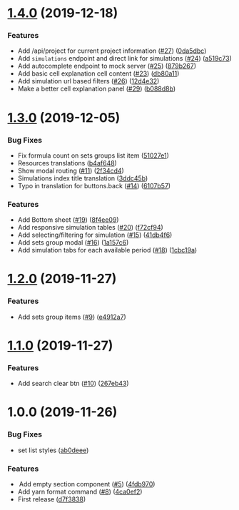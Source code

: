 # [1.4.0](https://github.com/BLSQ/hesabu-manager/compare/v1.3.0...v1.4.0) (2019-12-18)


### Features

* Add /api/project for current project information ([#27](https://github.com/BLSQ/hesabu-manager/issues/27)) ([0da5dbc](https://github.com/BLSQ/hesabu-manager/commit/0da5dbc526dce027fd935899a4ddc7862b025408))
* Add `simulations` endpoint and direct link for simulations ([#24](https://github.com/BLSQ/hesabu-manager/issues/24)) ([a519c73](https://github.com/BLSQ/hesabu-manager/commit/a519c73089db4a14f35ecf80729e5d27aaec38d3))
* Add autocomplete endpoint to mock server ([#25](https://github.com/BLSQ/hesabu-manager/issues/25)) ([879b267](https://github.com/BLSQ/hesabu-manager/commit/879b267d1a26503e4838e6b8671a9cc60d93316d))
* Add basic cell explanation cell content ([#23](https://github.com/BLSQ/hesabu-manager/issues/23)) ([db80a11](https://github.com/BLSQ/hesabu-manager/commit/db80a11eb7463c461b495f8342380104dd1d3eef))
* Add simulation url based filters ([#26](https://github.com/BLSQ/hesabu-manager/issues/26)) ([12d4e32](https://github.com/BLSQ/hesabu-manager/commit/12d4e3214f7b2e874487b6765653226986f945a6))
* Make a better cell explanation panel ([#29](https://github.com/BLSQ/hesabu-manager/issues/29)) ([b088d8b](https://github.com/BLSQ/hesabu-manager/commit/b088d8ba74d608dacf1f7df6192f20fe453157a5))

# [1.3.0](https://github.com/BLSQ/hesabu-manager/compare/v1.2.0...v1.3.0) (2019-12-05)


### Bug Fixes

* Fix formula count on sets groups list item ([51027e1](https://github.com/BLSQ/hesabu-manager/commit/51027e115300eb089dffae79696c2c7b8c2683c3))
* Resources translations ([b4af648](https://github.com/BLSQ/hesabu-manager/commit/b4af6488508488d206e897fa9d4546cd3db9a8a5))
* Show modal routing ([#11](https://github.com/BLSQ/hesabu-manager/issues/11)) ([2f34cd4](https://github.com/BLSQ/hesabu-manager/commit/2f34cd49b5888ee459bb6c452354613afd3a7a8b))
* Simulations index title translation ([3ddc45b](https://github.com/BLSQ/hesabu-manager/commit/3ddc45b722db7d39439de705eb66171c0e7e4623))
* Typo in translation for buttons.back ([#14](https://github.com/BLSQ/hesabu-manager/issues/14)) ([6107b57](https://github.com/BLSQ/hesabu-manager/commit/6107b572ff63eb0d626316d1d4eaa123cfdc68d6))


### Features

* Add Bottom sheet ([#19](https://github.com/BLSQ/hesabu-manager/issues/19)) ([8f4ee09](https://github.com/BLSQ/hesabu-manager/commit/8f4ee09e8ab5a0ddb819cb959f242e46c66f6b2a))
* Add responsive simulation tables ([#20](https://github.com/BLSQ/hesabu-manager/issues/20)) ([f72cf94](https://github.com/BLSQ/hesabu-manager/commit/f72cf9428d54751f3f8d2828a01c3deabfca7390))
* Add selecting/filtering for simulation ([#15](https://github.com/BLSQ/hesabu-manager/issues/15)) ([41db4f6](https://github.com/BLSQ/hesabu-manager/commit/41db4f68f1f303f4745724d438dde044a20b1172))
* Add sets group modal ([#16](https://github.com/BLSQ/hesabu-manager/issues/16)) ([1a157c6](https://github.com/BLSQ/hesabu-manager/commit/1a157c684226b8ac8ca1f16221b6d5a1db3f4a1a))
* Add simulation tabs for each available period ([#18](https://github.com/BLSQ/hesabu-manager/issues/18)) ([1cbc19a](https://github.com/BLSQ/hesabu-manager/commit/1cbc19ae79809e66b68c458ddf8adb7435e7e53d))

# [1.2.0](https://github.com/BLSQ/hesabu-manager/compare/v1.1.0...v1.2.0) (2019-11-27)


### Features

* Add sets group items ([#9](https://github.com/BLSQ/hesabu-manager/issues/9)) ([e4912a7](https://github.com/BLSQ/hesabu-manager/commit/e4912a7b782da03a694b4a434c4d16bc7c5663f0))

# [1.1.0](https://github.com/BLSQ/hesabu-manager/compare/v1.0.0...v1.1.0) (2019-11-27)


### Features

* Add search clear btn ([#10](https://github.com/BLSQ/hesabu-manager/issues/10)) ([267eb43](https://github.com/BLSQ/hesabu-manager/commit/267eb43434d594ff4098951f79b26a3ff0107aac))

# 1.0.0 (2019-11-26)


### Bug Fixes

* set list styles ([ab0deee](https://github.com/BLSQ/hesabu-manager/commit/ab0deee97f9380ef41f87e76fc8abbece02193ed))


### Features

*  Add empty section component ([#5](https://github.com/BLSQ/hesabu-manager/issues/5)) ([4fdb970](https://github.com/BLSQ/hesabu-manager/commit/4fdb970ed1d707de226cf4472f32d83d3e5324c5))
* Add yarn format command ([#8](https://github.com/BLSQ/hesabu-manager/issues/8)) ([4ca0ef2](https://github.com/BLSQ/hesabu-manager/commit/4ca0ef235884d6ddc9fcd15cc778b4fd249a3ed9))
* First release ([d7f3838](https://github.com/BLSQ/hesabu-manager/commit/d7f383811400362e60131f1d0bc670fe9feb33a7))
